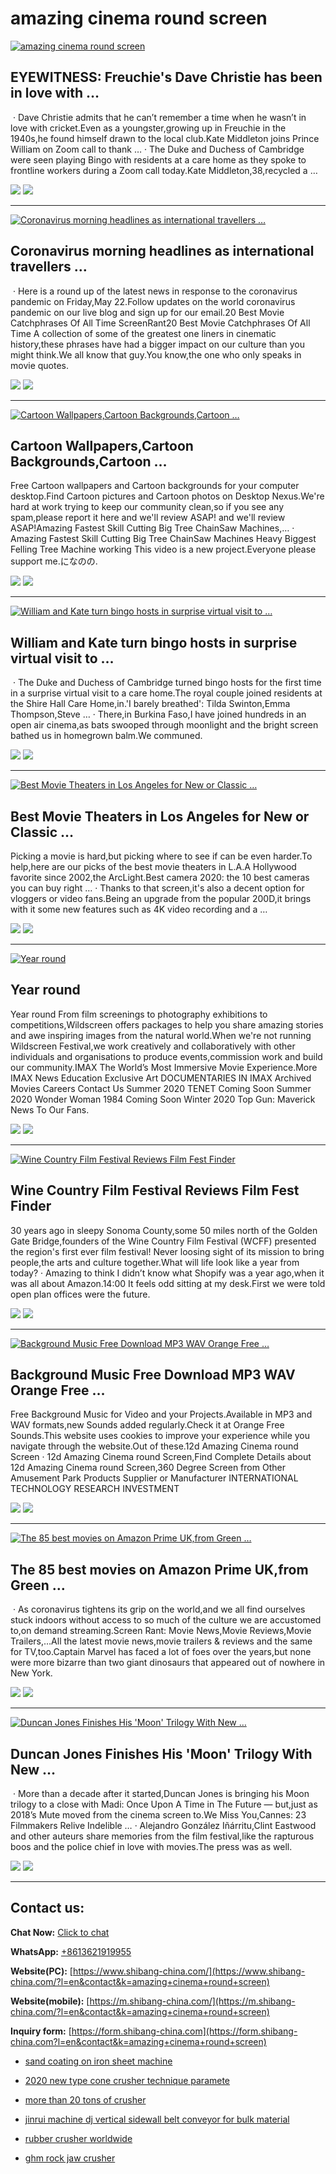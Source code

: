 # amazing cinema round screen

<a href="https://swt.shibang-china.com/?l=en&img&k=amazing+cinema+round+screen" target="_blank">![amazing cinema round screen](http://static.shibang-china.com/all-800x300/224.jpg)</a>

## EYEWITNESS: Freuchie's Dave Christie has been in love with …
&nbsp;&#0183;&#32;Dave Christie admits that he can’t remember a time when he wasn’t in love with cricket.Even as a youngster,growing up in Freuchie in the 1940s,he found himself drawn to the local club.Kate Middleton joins Prince William on Zoom call to thank …&nbsp;&#0183;&#32;The Duke and Duchess of Cambridge were seen playing Bingo with residents at a care home as they spoke to frontline workers during a Zoom call today.Kate Middleton,38,recycled a …


<a href="https://whatsapp.shibangsoft.com/WhatsApp.php" target="_blank" title="WhatsApp">![](http://static.shibang-china.com/icon/whatsapp.png)</a> <a href="https://swt.shibang-china.com/?l=en&icon&k=amazing+cinema+round+screen" target="_blank">![](http://static.shibang-china.com/icon/chat-en.png)</a>

---

<a href="https://swt.shibang-china.com/?l=en&img&k=amazing+cinema+round+screen" target="_blank">![Coronavirus morning headlines as international travellers …](http://static.shibang-china.com/all-800x300/856.jpg)</a>

## Coronavirus morning headlines as international travellers …
&nbsp;&#0183;&#32;Here is a round up of the latest news in response to the coronavirus pandemic on Friday,May 22.Follow updates on the world coronavirus pandemic on our live blog and sign up for our email.20 Best Movie Catchphrases Of All Time ScreenRant20 Best Movie Catchphrases Of All Time A collection of some of the greatest one liners in cinematic history,these phrases have had a bigger impact on our culture than you might think.We all know that guy.You know,the one who only speaks in movie quotes.


<a href="https://whatsapp.shibangsoft.com/WhatsApp.php" target="_blank" title="WhatsApp">![](http://static.shibang-china.com/icon/whatsapp.png)</a> <a href="https://swt.shibang-china.com/?l=en&icon&k=amazing+cinema+round+screen" target="_blank">![](http://static.shibang-china.com/icon/chat-en.png)</a>

---

<a href="https://swt.shibang-china.com/?l=en&img&k=amazing+cinema+round+screen" target="_blank">![Cartoon Wallpapers,Cartoon Backgrounds,Cartoon …](http://static.shibang-china.com/all-800x300/1514.jpg)</a>

## Cartoon Wallpapers,Cartoon Backgrounds,Cartoon …
Free Cartoon wallpapers and Cartoon backgrounds for your computer desktop.Find Cartoon pictures and Cartoon photos on Desktop Nexus.We're hard at work trying to keep our community clean,so if you see any spam,please report it here and we'll review ASAP! and we'll review ASAP!Amazing Fastest Skill Cutting Big Tree ChainSaw Machines,…&nbsp;&#0183;&#32;Amazing Fastest Skill Cutting Big Tree ChainSaw Machines Heavy Biggest Felling Tree Machine working This video is a new project.Everyone please support me.になのの.


<a href="https://whatsapp.shibangsoft.com/WhatsApp.php" target="_blank" title="WhatsApp">![](http://static.shibang-china.com/icon/whatsapp.png)</a> <a href="https://swt.shibang-china.com/?l=en&icon&k=amazing+cinema+round+screen" target="_blank">![](http://static.shibang-china.com/icon/chat-en.png)</a>

---

<a href="https://swt.shibang-china.com/?l=en&img&k=amazing+cinema+round+screen" target="_blank">![William and Kate turn bingo hosts in surprise virtual visit to …](http://static.shibang-china.com/all-800x300/90.jpg)</a>

## William and Kate turn bingo hosts in surprise virtual visit to …
&nbsp;&#0183;&#32;The Duke and Duchess of Cambridge turned bingo hosts for the first time in a surprise virtual visit to a care home.The royal couple joined residents at the Shire Hall Care Home,in.'I barely breathed': Tilda Swinton,Emma Thompson,Steve …&nbsp;&#0183;&#32;There,in Burkina Faso,I have joined hundreds in an open air cinema,as bats swooped through moonlight and the bright screen bathed us in homegrown balm.We communed.


<a href="https://whatsapp.shibangsoft.com/WhatsApp.php" target="_blank" title="WhatsApp">![](http://static.shibang-china.com/icon/whatsapp.png)</a> <a href="https://swt.shibang-china.com/?l=en&icon&k=amazing+cinema+round+screen" target="_blank">![](http://static.shibang-china.com/icon/chat-en.png)</a>

---

<a href="https://swt.shibang-china.com/?l=en&img&k=amazing+cinema+round+screen" target="_blank">![Best Movie Theaters in Los Angeles for New or Classic …](http://static.shibang-china.com/all-800x300/701.jpg)</a>

## Best Movie Theaters in Los Angeles for New or Classic …
Picking a movie is hard,but picking where to see if can be even harder.To help,here are our picks of the best movie theaters in L.A.A Hollywood favorite since 2002,the ArcLight.Best camera 2020: the 10 best cameras you can buy right …&nbsp;&#0183;&#32;Thanks to that screen,it's also a decent option for vloggers or video fans.Being an upgrade from the popular 200D,it brings with it some new features such as 4K video recording and a …


<a href="https://whatsapp.shibangsoft.com/WhatsApp.php" target="_blank" title="WhatsApp">![](http://static.shibang-china.com/icon/whatsapp.png)</a> <a href="https://swt.shibang-china.com/?l=en&icon&k=amazing+cinema+round+screen" target="_blank">![](http://static.shibang-china.com/icon/chat-en.png)</a>

---

<a href="https://swt.shibang-china.com/?l=en&img&k=amazing+cinema+round+screen" target="_blank">![Year round](http://static.shibang-china.com/all-800x300/422.jpg)</a>

## Year round
Year round From film screenings to photography exhibitions to competitions,Wildscreen offers packages to help you share amazing stories and awe inspiring images from the natural world.When we're not running Wildscreen Festival,we work creatively and collaboratively with other individuals and organisations to produce events,commission work and build our community.IMAX The World’s Most Immersive Movie Experience.More IMAX News Education Exclusive Art DOCUMENTARIES IN IMAX Archived Movies Careers Contact Us Summer 2020 TENET Coming Soon Summer 2020 Wonder Woman 1984 Coming Soon Winter 2020 Top Gun: Maverick News To Our Fans.


<a href="https://whatsapp.shibangsoft.com/WhatsApp.php" target="_blank" title="WhatsApp">![](http://static.shibang-china.com/icon/whatsapp.png)</a> <a href="https://swt.shibang-china.com/?l=en&icon&k=amazing+cinema+round+screen" target="_blank">![](http://static.shibang-china.com/icon/chat-en.png)</a>

---

<a href="https://swt.shibang-china.com/?l=en&img&k=amazing+cinema+round+screen" target="_blank">![Wine Country Film Festival Reviews Film Fest Finder](http://static.shibang-china.com/all-800x300/1217.jpg)</a>

## Wine Country Film Festival Reviews Film Fest Finder
30 years ago in sleepy Sonoma County,some 50 miles north of the Golden Gate Bridge,founders of the Wine Country Film Festival (WCFF) presented the region's first ever film festival! Never loosing sight of its mission to bring people,the arts and culture together.What will life look like a year from today?&nbsp;&#0183;&#32;Amazing to think I didn’t know what Shopify was a year ago,when it was all about Amazon.14:00 It feels odd sitting at my desk.First we were told open plan offices were the future.


<a href="https://whatsapp.shibangsoft.com/WhatsApp.php" target="_blank" title="WhatsApp">![](http://static.shibang-china.com/icon/whatsapp.png)</a> <a href="https://swt.shibang-china.com/?l=en&icon&k=amazing+cinema+round+screen" target="_blank">![](http://static.shibang-china.com/icon/chat-en.png)</a>

---

<a href="https://swt.shibang-china.com/?l=en&img&k=amazing+cinema+round+screen" target="_blank">![Background Music Free Download MP3 WAV Orange Free …](http://static.shibang-china.com/all-800x300/336.jpg)</a>

## Background Music Free Download MP3 WAV Orange Free …
Free Background Music for Video and your Projects.Available in MP3 and WAV formats,new Sounds added regularly.Check it at Orange Free Sounds.This website uses cookies to improve your experience while you navigate through the website.Out of these.12d Amazing Cinema round Screen&nbsp;&#0183;&#32;12d Amazing Cinema round Screen,Find Complete Details about 12d Amazing Cinema round Screen,360 Degree Screen from Other Amusement Park Products Supplier or Manufacturer INTERNATIONAL TECHNOLOGY RESEARCH INVESTMENT


<a href="https://whatsapp.shibangsoft.com/WhatsApp.php" target="_blank" title="WhatsApp">![](http://static.shibang-china.com/icon/whatsapp.png)</a> <a href="https://swt.shibang-china.com/?l=en&icon&k=amazing+cinema+round+screen" target="_blank">![](http://static.shibang-china.com/icon/chat-en.png)</a>

---

<a href="https://swt.shibang-china.com/?l=en&img&k=amazing+cinema+round+screen" target="_blank">![The 85 best movies on Amazon Prime UK,from Green …](http://static.shibang-china.com/all-800x300/743.jpg)</a>

## The 85 best movies on Amazon Prime UK,from Green …
&nbsp;&#0183;&#32;As coronavirus tightens its grip on the world,and we all find ourselves stuck indoors without access to so much of the culture we are accustomed to,on demand streaming.Screen Rant: Movie News,Movie Reviews,Movie Trailers,…All the latest movie news,movie trailers &amp; reviews and the same for TV,too.Captain Marvel has faced a lot of foes over the years,but none were more bizarre than two giant dinosaurs that appeared out of nowhere in New York.


<a href="https://whatsapp.shibangsoft.com/WhatsApp.php" target="_blank" title="WhatsApp">![](http://static.shibang-china.com/icon/whatsapp.png)</a> <a href="https://swt.shibang-china.com/?l=en&icon&k=amazing+cinema+round+screen" target="_blank">![](http://static.shibang-china.com/icon/chat-en.png)</a>

---

<a href="https://swt.shibang-china.com/?l=en&img&k=amazing+cinema+round+screen" target="_blank">![Duncan Jones Finishes His 'Moon' Trilogy With New …](http://static.shibang-china.com/all-800x300/936.jpg)</a>

## Duncan Jones Finishes His 'Moon' Trilogy With New …
&nbsp;&#0183;&#32;More than a decade after it started,Duncan Jones is bringing his Moon trilogy to a close with Madi: Once Upon A Time in The Future — but,just as 2018’s Mute moved from the cinema screen to.We Miss You,Cannes: 23 Filmmakers Relive Indelible …&nbsp;&#0183;&#32;Alejandro Gonz&#225;lez I&#241;&#225;rritu,Clint Eastwood and other auteurs share memories from the film festival,like the rapturous boos and the police chief in love with movies.The press was as well.


<a href="https://whatsapp.shibangsoft.com/WhatsApp.php" target="_blank" title="WhatsApp">![](http://static.shibang-china.com/icon/whatsapp.png)</a> <a href="https://swt.shibang-china.com/?l=en&icon&k=amazing+cinema+round+screen" target="_blank">![](http://static.shibang-china.com/icon/chat-en.png)</a>

---
## Contact us:

**Chat Now:** [Click to chat](https://swt.shibang-china.com?l=en&contact&k=amazing+cinema+round+screen)

**WhatsApp:**  [+8613621919955](https://whatsapp.shibangsoft.com/WhatsApp.php)

**Website(PC):** [https://www.shibang-china.com/](https://www.shibang-china.com/?l=en&contact&k=amazing+cinema+round+screen)

**Website(mobile):** [https://m.shibang-china.com/](https://m.shibang-china.com/?l=en&contact&k=amazing+cinema+round+screen)

**Inquiry form:** [https://form.shibang-china.com](https://form.shibang-china.com?l=en&contact&k=amazing+cinema+round+screen)

* [sand coating on iron sheet machine](../162/sand%20coating%20on%20iron%20sheet%20machine.md)

* [2020 new type cone crusher technique paramete](../169/2020%20new%20type%20cone%20crusher%20technique%20paramete.md)

* [more than 20 tons of crusher](../168/more%20than%2020%20tons%20of%20crusher.md)

* [jinrui machine dj vertical sidewall belt conveyor for bulk material](../163/jinrui%20machine%20dj%20vertical%20sidewall%20belt%20conveyor%20for%20bulk%20material.md)

* [rubber crusher worldwide](../161/rubber%20crusher%20worldwide.md)

* [ghm rock jaw crusher](../170/ghm%20rock%20jaw%20crusher.md)